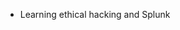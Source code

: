 - Learning ethical hacking and Splunk

<!---
PinetheApple/PinetheApple is a ✨ special ✨ repository because its `README.md` (this file) appears on your GitHub profile.
You can click the Preview link to take a look at your changes.
--->
